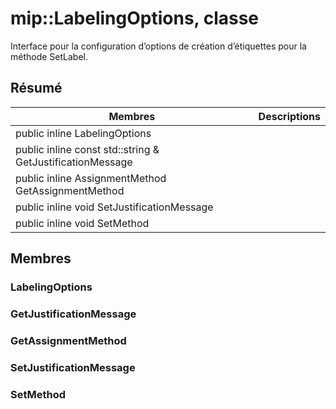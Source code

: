 # <a name="class-miplabelingoptions"></a>mip::LabelingOptions, classe 
Interface pour la configuration d’options de création d’étiquettes pour la méthode SetLabel.
## <a name="summary"></a>Résumé
 Membres                        | Descriptions                                
--------------------------------|---------------------------------------------
public inline  LabelingOptions | 
public inline const std::string & GetJustificationMessage | 
public inline AssignmentMethod GetAssignmentMethod | 
public inline void SetJustificationMessage | 
public inline void SetMethod | 
## <a name="members"></a>Membres
### <a name="labelingoptions"></a>LabelingOptions
### <a name="getjustificationmessage"></a>GetJustificationMessage
### <a name="getassignmentmethod"></a>GetAssignmentMethod
### <a name="setjustificationmessage"></a>SetJustificationMessage
### <a name="setmethod"></a>SetMethod